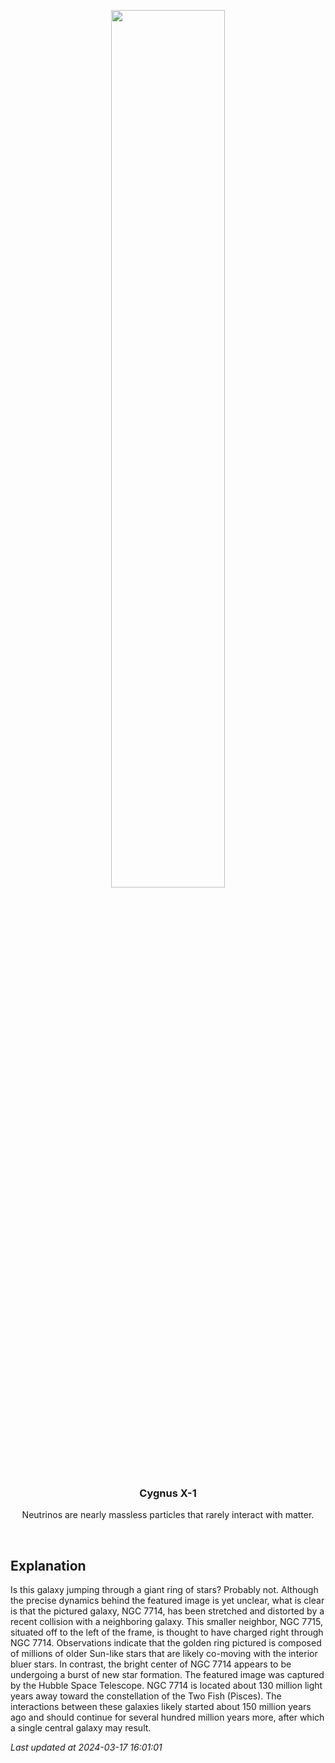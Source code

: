 <p align='center'>
    <img src='https://apod.nasa.gov/apod/image/2403/Ngc7714_HubblePohl_1080.jpg' width='60%' />
    <h3 align="center">Cygnus X-1</h3>
    <p align="center">Neutrinos are nearly massless particles that rarely interact with matter.</p>
</p>
<br/>

Explanation
--
Is this galaxy jumping through a giant ring of stars?  Probably not.  Although the precise dynamics behind the featured image is yet unclear, what is clear is that the pictured galaxy, NGC 7714, has been stretched and distorted by a recent collision with a neighboring galaxy. This smaller neighbor, NGC 7715, situated off to the left of the frame, is thought to have charged right through NGC 7714. Observations indicate that the golden ring pictured is composed of millions of older Sun-like stars that are likely co-moving with the interior bluer stars. In contrast, the bright center of NGC 7714 appears to be undergoing a burst of new star formation.  The featured image was captured by the Hubble Space Telescope.  NGC 7714 is located about 130 million light years away toward the constellation of the Two Fish (Pisces).  The interactions between these galaxies likely started about 150 million years ago and should continue for several hundred million years more, after which a single central galaxy may result.


*Last updated at 2024-03-17 16:01:01*
